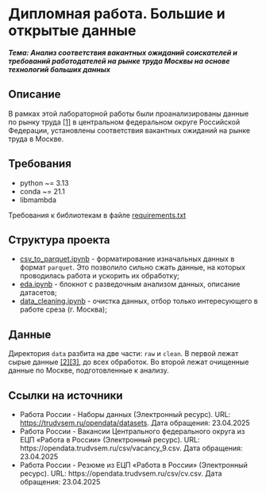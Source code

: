 # Дипломная работа. Большие и открытые данные
***Тема: Анализ соответствия вакантных ожиданий соискателей и требований работодателей на рынке труда Москвы на основе технологий больших данных***

## Описание
В рамках этой лабораторной работы были проанализированы данные по рынку труда [[1]](https://trudvsem.ru/opendata/datasets) в центральном федеральном округе Российской Федерации, установлены соответствия вакантных ожиданий на рынке труда в Москве. 

## Требования
- python ~= 3.13
- conda ~= 21.1
- libmambda

Требования к библиотекам в файле [requirements.txt](requirements.txt)

## Структура проекта
- [csv_to_parquet.ipynb](csv_to_parquet.ipynb) - форматирование изначальных данных в формат `parquet`. Это позволило сильно сжать данные, на которых проводилась работа и ускорить их обработку;
- [eda.ipynb](eda.ipynb) - блокнот с разведочным анализом данных, описание датасетов;
- [data_cleaning.ipynb](data_cleaning.ipynb) - очистка данных, отбор только интересующего в работе среза (г. Москва);

## Данные
Директория `data` разбита на две части: `raw` и `clean`. В первой лежат сырые данные [[2]](#vacancies)[[3]](#cv), до всех обработок. Во второй лежат очищенные данные по Москве, подготовленные к анализу.

## Ссылки на источники
- Работа России - Наборы данных (Электронный ресурс). URL: https://trudvsem.ru/opendata/datasets. Дата обращения: 23.04.2025
- <div id="vacancies">Работа России - Вакансии Центрального федерального округа из ЕЦП «Работа в России» (Электронный ресурс). URL: https://opendata.trudvsem.ru/csv/vacancy_9.csv. Дата обращения: 23.04.2025</div>
- <div id="cv">Работа России - Резюме из ЕЦП «Работа в России» (Электронный ресурс). URL: https://opendata.trudvsem.ru/csv/cv.csv. Дата обращения: 23.04.2025</div>
